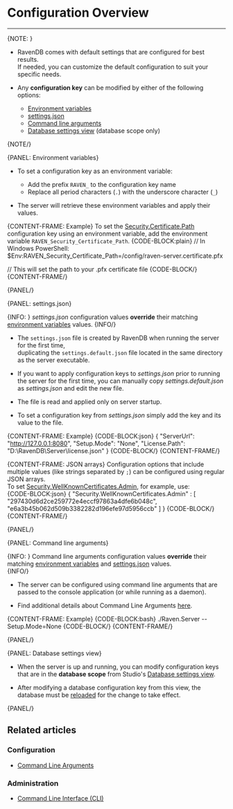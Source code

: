 # Configuration Overview

---

{NOTE: }

* RavenDB comes with default settings that are configured for best results.  
  If needed, you can customize the default configuration to suit your specific needs.

* Any **configuration key** can be modified by either of the following options:
    * [Environment variables](../../server/configuration/configuration-options#environment-variables)
    * [settings.json](../../server/configuration/configuration-options#settings.json)
    * [Command line arguments](../../server/configuration/configuration-options#command-line-arguments)
    * [Database settings view](../../server/configuration/configuration-options#database-settings-view) (database scope only)

{NOTE/}

{PANEL: Environment variables}

* To set a configuration key as an environment variable:

    * Add the prefix `RAVEN_` to the configuration key name
    * Replace all period characters (`.`) with the underscore character (`_`)

* The server will retrieve these environment variables and apply their values.

{CONTENT-FRAME: Example}
To set the [Security.Certificate.Path](../../server/configuration/security-configuration#security.certificate.path) 
configuration key using an environment variable, add the environment variable `RAVEN_Security_Certificate_Path`.
{CODE-BLOCK:plain}
// In Windows PowerShell:
$Env:RAVEN_Security_Certificate_Path=/config/raven-server.certificate.pfx

// This will set the path to your .pfx certificate file
{CODE-BLOCK/}
{CONTENT-FRAME/}

{PANEL/}

{PANEL: settings.json}

{INFO: }
_settings.json_ configuration values **override** their matching 
[environment variables](../../server/configuration/configuration-options#environment-variables) values.
{INFO/}

* The `settings.json` file is created by RavenDB when running the server for the first time,  
  duplicating the `settings.default.json` file located in the same directory as the server executable.

* If you want to apply configuration keys to _settings.json_ prior to running the server for 
  the first time, you can manually copy _settings.default.json_ as _settings.json_ and edit the new file.

* The file is read and applied only on server startup.

* To set a configuration key from _settings.json_ simply add the key and its value to the file.

{CONTENT-FRAME: Example}
{CODE-BLOCK:json}
{
"ServerUrl": "http://127.0.0.1:8080",
"Setup.Mode": "None",
"License.Path": "D:\\RavenDB\\Server\\license.json"
}
{CODE-BLOCK/}
{CONTENT-FRAME/}

{CONTENT-FRAME: JSON arrays}
Configuration options that include multiple values (like strings separated by `;`) 
can be configured using regular JSON arrays.  
To set [Security.WellKnownCertificates.Admin](../../server/configuration/security-configuration#security.wellknowncertificates.admin), 
for example, use:  
{CODE-BLOCK:json}
{
"Security.WellKnownCertificates.Admin" : [ "297430d6d2ce259772e4eccf97863a4dfe6b048c", 
                                           "e6a3b45b062d509b3382282d196efe97d5956ccb" ]
}
{CODE-BLOCK/}
{CONTENT-FRAME/}

{PANEL/}

{PANEL: Command line arguments}

{INFO: }
Command line arguments configuration values **override** their matching 
[environment variables](../../server/configuration/configuration-options#environment-variables) 
and [settings.json](../../server/configuration/configuration-options#settings.json) values.  
{INFO/}

* The server can be configured using command line arguments that are passed to the console application 
  (or while running as a daemon).

* Find additional details about Command Line Arguments [here](../../server/configuration/command-line-arguments).

{CONTENT-FRAME: Example}
{CODE-BLOCK:bash}
./Raven.Server --Setup.Mode=None
{CODE-BLOCK/}
{CONTENT-FRAME/}

{PANEL/}

{PANEL: Database settings view}

* When the server is up and running, you can modify configuration keys that are in the 
  **database scope** from Studio's [Database settings view](../../studio/database/settings/database-settings).  

* After modifying a database configuration key from this view, the database must be 
  [reloaded](../../studio/database/settings/database-settings#how-to-reload-the-database) 
  for the change to take effect.

{PANEL/}

## Related articles

### Configuration

- [Command Line Arguments](../../server/configuration/command-line-arguments)

### Administration

- [Command Line Interface (CLI)](../../server/administration/cli)
